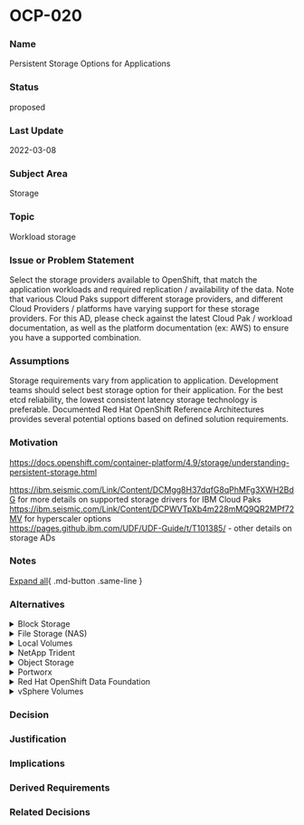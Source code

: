 

# OCP-020

### Name

Persistent Storage Options for Applications

### Status

proposed

### Last Update

2022-03-08

### Subject Area

Storage

### Topic

Workload storage

### Issue or Problem Statement

Select the storage providers available to OpenShift, that match the application workloads and required replication / availability of the data. Note that various Cloud Paks support different storage providers, and different Cloud Providers / platforms have varying support for these storage providers. For this AD, please check against the latest Cloud Pak / workload documentation, as well as the platform documentation (ex: AWS) to ensure you have a supported combination.

### Assumptions

Storage requirements vary from application to application.
Development teams should select best storage option for their application.
For the best etcd reliability, the lowest consistent latency storage technology is preferable.
Documented Red Hat OpenShift Reference Architectures provides several potential options based on defined solution requirements.

### Motivation

https://docs.openshift.com/container-platform/4.9/storage/understanding-persistent-storage.html<div>https://ibm.seismic.com/Link/Content/DCMgg8H37dqfG8qPhMFg3XWH2BdG for more details on supported storage drivers for IBM Cloud Paks</div><div>https://ibm.seismic.com/Link/Content/DCPWVTpXb4m228mMQ9QR2MPf72MV for hyperscaler options</div><div>https://pages.github.ibm.com/UDF/UDF-Guide/t/T101385/ - other details on storage ADs</div>

### Notes



[Expand all](#){ .md-button .same-line }

### Alternatives


    

<details markdown=1>
<summary markdown="span">Block Storage</summary>

<table>
    <caption></caption>
    <thead>
        <tr>
            <th></th>
            <th></th>
        </tr>
    </thead>
    <tr>
        <td> <strong>Name</strong> </td>
        <td>Block Storage</td>
    </tr>
    <tr>
        <td> <strong>Description</strong> </td>
        <td>Block storage does not support concurrent access.
Databases tend to perform best with dedicated, block storage</td>
    </tr>
    <tr>
        <td> <strong>Best Applied</strong> </td>
        <td></td>
    </tr>
    <tr>
        <td> <strong>Contraindications</strong> </td>
        <td></td>
    </tr>
</table>


</details>


    

<details markdown=1>
<summary markdown="span">File Storage (NAS)</summary>

<table>
    <caption></caption>
    <thead>
        <tr>
            <th></th>
            <th></th>
        </tr>
    </thead>
    <tr>
        <td> <strong>Name</strong> </td>
        <td>File Storage (NAS)</td>
    </tr>
    <tr>
        <td> <strong>Description</strong> </td>
        <td>N/A</td>
    </tr>
    <tr>
        <td> <strong>Best Applied</strong> </td>
        <td></td>
    </tr>
    <tr>
        <td> <strong>Contraindications</strong> </td>
        <td></td>
    </tr>
</table>


</details>


    

<details markdown=1>
<summary markdown="span">Local Volumes</summary>

<table>
    <caption></caption>
    <thead>
        <tr>
            <th></th>
            <th></th>
        </tr>
    </thead>
    <tr>
        <td> <strong>Name</strong> </td>
        <td>Local Volumes</td>
    </tr>
    <tr>
        <td> <strong>Description</strong> </td>
        <td>Red Hat OpenShift PVs can be provisioned using local volumes[^18.2].
Local volumes are subject to the availability of the underlying node and are not suitable for all applications.</td>
    </tr>
    <tr>
        <td> <strong>Best Applied</strong> </td>
        <td></td>
    </tr>
    <tr>
        <td> <strong>Contraindications</strong> </td>
        <td></td>
    </tr>
</table>


</details>


    

<details markdown=1>
<summary markdown="span">NetApp Trident</summary>

<table>
    <caption></caption>
    <thead>
        <tr>
            <th></th>
            <th></th>
        </tr>
    </thead>
    <tr>
        <td> <strong>Name</strong> </td>
        <td>NetApp Trident</td>
    </tr>
    <tr>
        <td> <strong>Description</strong> </td>
        <td>N/A</td>
    </tr>
    <tr>
        <td> <strong>Best Applied</strong> </td>
        <td></td>
    </tr>
    <tr>
        <td> <strong>Contraindications</strong> </td>
        <td></td>
    </tr>
</table>


</details>


    

<details markdown=1>
<summary markdown="span">Object Storage</summary>

<table>
    <caption></caption>
    <thead>
        <tr>
            <th></th>
            <th></th>
        </tr>
    </thead>
    <tr>
        <td> <strong>Name</strong> </td>
        <td>Object Storage</td>
    </tr>
    <tr>
        <td> <strong>Description</strong> </td>
        <td>Object storage is not consumed through Red Hat OpenShift PVs/ PVCs.
Object storage must have drivers built into the application and/or container.</td>
    </tr>
    <tr>
        <td> <strong>Best Applied</strong> </td>
        <td></td>
    </tr>
    <tr>
        <td> <strong>Contraindications</strong> </td>
        <td></td>
    </tr>
</table>


</details>


    

<details markdown=1>
<summary markdown="span">Portworx</summary>

<table>
    <caption></caption>
    <thead>
        <tr>
            <th></th>
            <th></th>
        </tr>
    </thead>
    <tr>
        <td> <strong>Name</strong> </td>
        <td>Portworx</td>
    </tr>
    <tr>
        <td> <strong>Description</strong> </td>
        <td>For IBM Cloud Paks, you need to check which storage solution is supported for each IBM Cloud Pak. For example the disaster recovery of IBM Cloud Pak for Data depends on Portworx Asynchronous replication.
Some IBM Cloud Paks gives limited entitlements for some storage solutions. For example, IBM Cloud Pak for Integration gives entitlement to Storage Suite for IBM Cloud Paks (to be used for up to 12 TB of Red Hat OpenShift Data Foundation and an additional capacity of 12 TB across the rest of the storage offerings) while IBM Cloud Pak for Data gives entitlement for Portworx Essential (up to 128 VPC or 8 worker nodes whatever is lower). However, IBM doesn't recommend to use Portworx Essential on Production. Refer to the license document information for the specific terms and conditions related to these entitlements.</td>
    </tr>
    <tr>
        <td> <strong>Best Applied</strong> </td>
        <td></td>
    </tr>
    <tr>
        <td> <strong>Contraindications</strong> </td>
        <td></td>
    </tr>
</table>


</details>


    

<details markdown=1>
<summary markdown="span">Red Hat OpenShift Data Foundation</summary>

<table>
    <caption></caption>
    <thead>
        <tr>
            <th></th>
            <th></th>
        </tr>
    </thead>
    <tr>
        <td> <strong>Name</strong> </td>
        <td>Red Hat OpenShift Data Foundation</td>
    </tr>
    <tr>
        <td> <strong>Description</strong> </td>
        <td>Red Hat OpenShift Data Foundation is available as a persistent storage options as of Red Hat OpenShift V4.3[^18.3].
Red Hat OpenShift Data Foundation is completely integrated with Red Hat OpenShift Container Platform for deployment, management, and monitoring.</td>
    </tr>
    <tr>
        <td> <strong>Best Applied</strong> </td>
        <td></td>
    </tr>
    <tr>
        <td> <strong>Contraindications</strong> </td>
        <td></td>
    </tr>
</table>


</details>


    

<details markdown=1>
<summary markdown="span">vSphere Volumes</summary>

<table>
    <caption></caption>
    <thead>
        <tr>
            <th></th>
            <th></th>
        </tr>
    </thead>
    <tr>
        <td> <strong>Name</strong> </td>
        <td>vSphere Volumes</td>
    </tr>
    <tr>
        <td> <strong>Description</strong> </td>
        <td>vSphere Volumes provide RWO access-modes. So it cannot be used in case the application requires RWX.</td>
    </tr>
    <tr>
        <td> <strong>Best Applied</strong> </td>
        <td></td>
    </tr>
    <tr>
        <td> <strong>Contraindications</strong> </td>
        <td></td>
    </tr>
</table>


</details>


    



### Decision



### Justification



### Implications



### Derived Requirements



### Related Decisions



